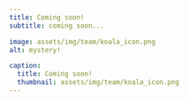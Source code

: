 ```yaml
---
title: Coming soon!
subtitle: coming soon...

image: assets/img/team/koala_icon.png
alt: mystery!

caption:
  title: Coming soon!
  thumbnail: assets/img/team/koala_icon.png
---
```


